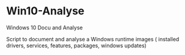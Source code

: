 # Win10-Analyse
Windows 10 Docu and Analyse

Script to document and analyse a Windows runtime images  ( installed drivers, services, features, packages, windows updates) 
